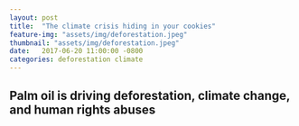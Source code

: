 ```yaml
---
layout: post
title:  "The climate crisis hiding in your cookies"
feature-img: "assets/img/deforestation.jpeg"
thumbnail: "assets/img/deforestation.jpeg"
date:   2017-06-20 11:00:00 -0800
categories: deforestation climate
---
```

## Palm oil is driving deforestation, climate change, and human rights abuses

